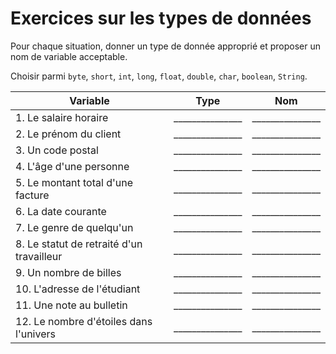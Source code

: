 # Exercices sur les types de données

Pour chaque situation, donner un type de donnée approprié et proposer un nom de variable acceptable.

Choisir parmi `byte`, `short`, `int`, `long`, `float`, `double`, `char`, `boolean`, `String`.

|Variable|Type|Nom|
|---|---|---|
|1. Le salaire horaire|_______________|_______________|
|2. Le prénom du client|_______________|_______________|
|3. Un code postal|_______________|_______________|
|4. L'âge d'une personne|_______________|_______________|
|5. Le montant total d'une facture|_______________|_______________|
|6. La date courante|_______________|_______________|
|7. Le genre de quelqu'un|_______________|_______________|
|8. Le statut de retraité d'un travailleur|_______________|_______________|
|9. Un nombre de billes|_______________|_______________|
|10. L'adresse de l'étudiant|_______________|_______________|
|11. Une note au bulletin|_______________|_______________|
|12. Le nombre d'étoiles dans l'univers|_______________|_______________|
